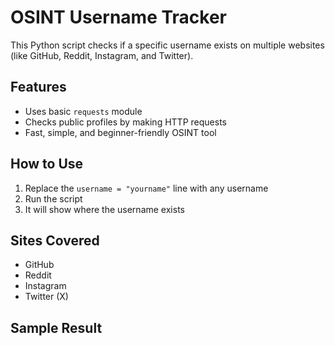 # OSINT Username Tracker

This Python script checks if a specific username exists on multiple websites (like GitHub, Reddit, Instagram, and Twitter).

## Features
- Uses basic `requests` module
- Checks public profiles by making HTTP requests
- Fast, simple, and beginner-friendly OSINT tool

## How to Use
1. Replace the `username = "yourname"` line with any username
2. Run the script
3. It will show where the username exists

## Sites Covered
- GitHub
- Reddit
- Instagram
- Twitter (X)

## Sample Result
